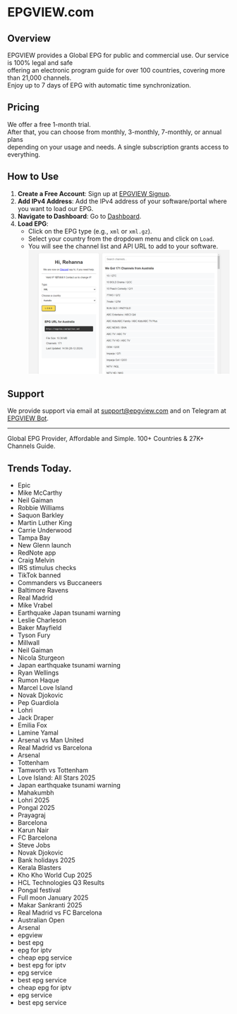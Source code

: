 # EPGVIEW.com



## Overview
EPGVIEW provides a Global EPG for public and commercial use. Our service is 100% legal and safe\
offering an electronic program guide for over 100 countries, covering more than 21,000 channels.\
Enjoy up to 7 days of EPG with automatic time synchronization.

## Pricing
We offer a free 1-month trial. \
After that, you can choose from monthly, 3-monthly, 7-monthly, or annual plans \
depending on your usage and needs. A single subscription grants access to everything.

## How to Use
1. **Create a Free Account**: Sign up at [EPGVIEW Signup](https://epgview.com/signup.php).
2. **Add IPv4 Address**: Add the IPv4 address of your software/portal where you want to load our EPG.
3. **Navigate to Dashboard**: Go to [Dashboard](https://epgview.com/dashboard.php).
4. **Load EPG**:
   - Click on the EPG type (e.g., `xml` or `xml.gz`).
   - Select your country from the dropdown menu and click on `Load`.
   - You will see the channel list and API URL to add to your software.
![EPGVIEW](img/dashboard.png)
## Support
We provide support via email at [support@epgview.com](mailto:support@epgview.com) and on Telegram at [EPGVIEW Bot](https://t.me/epgview_bot).

---

Global EPG Provider, Affordable and Simple. 100+ Countries & 27K+ Channels Guide.

## Trends Today.

- Epic
- Mike McCarthy
- Neil Gaiman
- Robbie Williams
- Saquon Barkley
- Martin Luther King
- Carrie Underwood
- Tampa Bay
- New Glenn launch
- RedNote app
- Craig Melvin
- IRS stimulus checks
- TikTok banned
- Commanders vs Buccaneers
- Baltimore Ravens
- Real Madrid
- Mike Vrabel
- Earthquake Japan tsunami warning
- Leslie Charleson
- Baker Mayfield
- Tyson Fury
- Millwall
- Neil Gaiman
- Nicola Sturgeon
- Japan earthquake tsunami warning
- Ryan Wellings
- Rumon Haque
- Marcel Love Island
- Novak Djokovic
- Pep Guardiola
- Lohri
- Jack Draper
- Emilia Fox
- Lamine Yamal
- Arsenal vs Man United
- Real Madrid vs Barcelona
- Arsenal
- Tottenham
- Tamworth vs Tottenham
- Love Island: All Stars 2025
- Japan earthquake tsunami warning
- Mahakumbh
- Lohri 2025
- Pongal 2025
- Prayagraj
- Barcelona
- Karun Nair
- FC Barcelona
- Steve Jobs
- Novak Djokovic
- Bank holidays 2025
- Kerala Blasters
- Kho Kho World Cup 2025
- HCL Technologies Q3 Results
- Pongal festival
- Full moon January 2025
- Makar Sankranti 2025
- Real Madrid vs FC Barcelona
- Australian Open
- Arsenal
- epgview
- best epg
- epg for iptv
- cheap epg service
- best epg for iptv
- epg service
- best epg service
- cheap epg for iptv
- epg service
- best epg service

